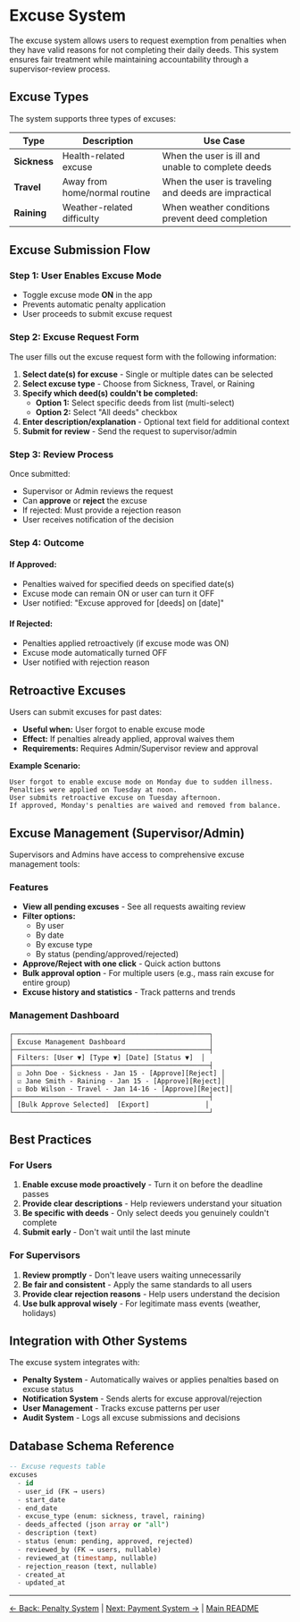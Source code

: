 # Excuse System

The excuse system allows users to request exemption from penalties when they have valid reasons for not completing their daily deeds. This system ensures fair treatment while maintaining accountability through a supervisor-review process.

## Excuse Types

The system supports three types of excuses:

| Type | Description | Use Case |
|------|-------------|----------|
| **Sickness** | Health-related excuse | When the user is ill and unable to complete deeds |
| **Travel** | Away from home/normal routine | When the user is traveling and deeds are impractical |
| **Raining** | Weather-related difficulty | When weather conditions prevent deed completion |

## Excuse Submission Flow

### Step 1: User Enables Excuse Mode

- Toggle excuse mode **ON** in the app
- Prevents automatic penalty application
- User proceeds to submit excuse request

### Step 2: Excuse Request Form

The user fills out the excuse request form with the following information:

1. **Select date(s) for excuse** - Single or multiple dates can be selected
2. **Select excuse type** - Choose from Sickness, Travel, or Raining
3. **Specify which deed(s) couldn't be completed:**
   - **Option 1:** Select specific deeds from list (multi-select)
   - **Option 2:** Select "All deeds" checkbox
4. **Enter description/explanation** - Optional text field for additional context
5. **Submit for review** - Send the request to supervisor/admin

### Step 3: Review Process

Once submitted:

- Supervisor or Admin reviews the request
- Can **approve** or **reject** the excuse
- If rejected: Must provide a rejection reason
- User receives notification of the decision

### Step 4: Outcome

#### If Approved:

- Penalties waived for specified deeds on specified date(s)
- Excuse mode can remain ON or user can turn it OFF
- User notified: "Excuse approved for [deeds] on [date]"

#### If Rejected:

- Penalties applied retroactively (if excuse mode was ON)
- Excuse mode automatically turned OFF
- User notified with rejection reason

## Retroactive Excuses

Users can submit excuses for past dates:

- **Useful when:** User forgot to enable excuse mode
- **Effect:** If penalties already applied, approval waives them
- **Requirements:** Requires Admin/Supervisor review and approval

**Example Scenario:**
```
User forgot to enable excuse mode on Monday due to sudden illness.
Penalties were applied on Tuesday at noon.
User submits retroactive excuse on Tuesday afternoon.
If approved, Monday's penalties are waived and removed from balance.
```

## Excuse Management (Supervisor/Admin)

Supervisors and Admins have access to comprehensive excuse management tools:

### Features

- **View all pending excuses** - See all requests awaiting review
- **Filter options:**
  - By user
  - By date
  - By excuse type
  - By status (pending/approved/rejected)
- **Approve/Reject with one click** - Quick action buttons
- **Bulk approval option** - For multiple users (e.g., mass rain excuse for entire group)
- **Excuse history and statistics** - Track patterns and trends

### Management Dashboard

```
┌─────────────────────────────────────────────────┐
│ Excuse Management Dashboard                     │
├─────────────────────────────────────────────────┤
│ Filters: [User ▼] [Type ▼] [Date] [Status ▼]  │
├─────────────────────────────────────────────────┤
│ ☑ John Doe - Sickness - Jan 15 - [Approve][Reject] │
│ ☑ Jane Smith - Raining - Jan 15 - [Approve][Reject]│
│ ☑ Bob Wilson - Travel - Jan 14-16 - [Approve][Reject]│
├─────────────────────────────────────────────────┤
│ [Bulk Approve Selected]  [Export]              │
└─────────────────────────────────────────────────┘
```

## Best Practices

### For Users

1. **Enable excuse mode proactively** - Turn it on before the deadline passes
2. **Provide clear descriptions** - Help reviewers understand your situation
3. **Be specific with deeds** - Only select deeds you genuinely couldn't complete
4. **Submit early** - Don't wait until the last minute

### For Supervisors

1. **Review promptly** - Don't leave users waiting unnecessarily
2. **Be fair and consistent** - Apply the same standards to all users
3. **Provide clear rejection reasons** - Help users understand the decision
4. **Use bulk approval wisely** - For legitimate mass events (weather, holidays)

## Integration with Other Systems

The excuse system integrates with:

- **Penalty System** - Automatically waives or applies penalties based on excuse status
- **Notification System** - Sends alerts for excuse approval/rejection
- **User Management** - Tracks excuse patterns per user
- **Audit System** - Logs all excuse submissions and decisions

## Database Schema Reference

```sql
-- Excuse requests table
excuses
  - id
  - user_id (FK → users)
  - start_date
  - end_date
  - excuse_type (enum: sickness, travel, raining)
  - deeds_affected (json array or "all")
  - description (text)
  - status (enum: pending, approved, rejected)
  - reviewed_by (FK → users, nullable)
  - reviewed_at (timestamp, nullable)
  - rejection_reason (text, nullable)
  - created_at
  - updated_at
```

---

[← Back: Penalty System](02-penalty-system.md) | [Next: Payment System →](04-payment-system.md) | [Main README](../../README.md)
